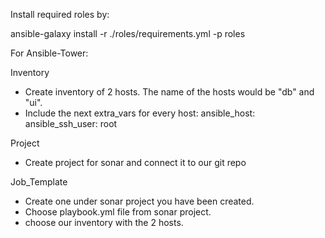 Install required roles by:

  ansible-galaxy install -r ./roles/requirements.yml -p roles


For Ansible-Tower:

 Inventory

 - Create inventory of 2 hosts. The name of the hosts would be "db" and "ui".
 - Include the next extra_vars for every host:
	 ansible_host: <Enter your host here>
	 ansible_ssh_user: root 

 Project

 - Create project for sonar and connect it to our git repo


 Job_Template

 - Create one under sonar project you have been created.
 - Choose playbook.yml file from sonar project.
 - choose our inventory with the 2 hosts.
